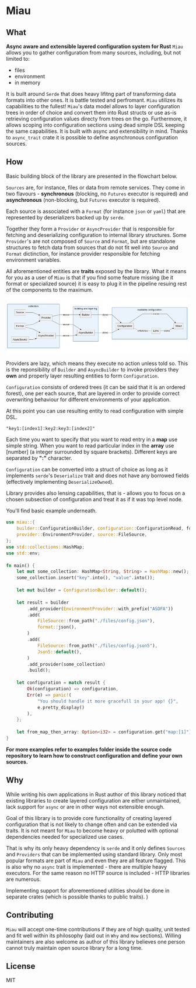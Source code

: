 # Miau
## What

**Async aware and extensible layered configuration system for Rust**
`Miau` allows you to gather configuration from many sources, including, but not limited to:
* files
* environment
* in memory

It is built around `Serde` that does heavy lifitng part of transforming data formats into other ones. It is battle tested and perfromant.
`Miau` utilizes its capabilities to the fullest!
`Miau`'s data model allows to layer configuration trees in order of choice and convert them into Rust structs
or use as-is retrieving configuration values directy from trees on the go.
Furthermore, it allows scoping into configuration sections using dead simple DSL keeping the same capabilities.
It is built with async and extensibility in mind. Thanks to `async_trait` crate it is possible to define asynchronous configuration sources.

## How

Basic building block of the library are presented in the flowchart below.

`Sources` are, for instance, files or data from remote services. They come in two flavours - **synchronous** (blocking, no `Futures` executor is required) and **asynchronous** (non-blocking, but `Futures` executor is required).

Each source is associated with a `Format` (for instance `json` or `yaml`) that are represented by deserializers backed up by `serde`.

Together they form a `Provider` or `AsyncProvider` that is responsible for fetching and deserializing configuration to internal library structures. Some `Provider`'s are not composed of `Source` and `Format`, but are standalone structures to fetch data from sources that do not fit well into `Source` and `Format` dictinction, for instance provider responsible for fetching environment variables.

All aforementioned entities are **traits** exposed by the library. What it means for you as a user of `Miau` is that if you find some feature missing (be it format or specialized source) it is easy to plug it in the pipeline resuing rest of the components to the maximum.

![flow of data](./assets/basicflow.png)

Providers are lazy, which means they execute no action unless told so. This is the reponsibility of `Builder` and `AsyncBuilder` to invoke providers they **own** and properly layer resulting entities to form `Configuration`.

`Configuration` consists of ordered trees (it can be said that it is an ordered forest), one per each source, that are layered in order to provide correct overwriting behaviour for different environments of your application.

At this point you can use resulting entity to read configuration with simple DSL.

```
"key1:[index1]:key2:key3:[index2]"
```

Each time you want to specify that you want to read entry in a **map** use simple string. When you want to read particular index in the **array** use [number] (a integer surrounded by square brackets). Different keys are separated by **":"** character.

`Configuration` can be converted into a struct of choice as long as it implements `serde`'s `Deserialize` trait and does not have any borrowed fields (effectively implementing `DeserializeOwned`).

Library provides also lensing capabilities, that is - allows you to focus on a chosen subsection of configuration and treat it as if it was top level node.

You'll find basic example underneath.

```rust
use miau::{
    builder::ConfigurationBuilder, configuration::ConfigurationRead, format, format::Json5,
    provider::EnvironmentProvider, source::FileSource,
};
use std::collections::HashMap;
use std::env;

fn main() {
    let mut some_collection: HashMap<String, String> = HashMap::new();
    some_collection.insert("key".into(), "value".into());

    let mut builder = ConfigurationBuilder::default();

    let result = builder
        .add_provider(EnvironmentProvider::with_prefix("ASDFA")) 
        .add(
            FileSource::from_path("./files/config.json"), 
            format::json(),
        )
        .add(
            FileSource::from_path("./files/config.json5"),
            Json5::default(), 
        )
        .add_provider(some_collection)
        .build();

    let configuration = match result {
        Ok(configuration) => configuration,
        Err(e) => panic!(
            "You should handle it more gracefull in your app! {}",
            e.pretty_display()
        ),
    };

    let from_map_then_array: Option<i32> = configuration.get("map:[1]");
}
```


**For more examples refer to examples folder inside the source code repository to learn how to construct configuration and define your own sources.**

## Why

While writing his own applications in Rust author of this library noticed that existing libraries to create layered configuration are either unmaintained, lack support for `async` or are in other ways not extensible enough.

Goal of this library is to provide core functionality of creating layered configuration that is not likely to change often and can be extended via traits. It is not meant for `Miau` to become heavy or polutted with optional dependencies needed for specialized use cases.

That is why its only heavy dependency is `serde` and it only defines `Sources` and `Providers` that can be implemented using standard library. Only most popular formats are part of `Miau` and even they are all feature flagged. This is also why no `async` trait is implemented - there are multiple heavy executors. For the same reason no HTTP source is included - HTTP libraries are numerous.

Implementing support for aforementioned utilities should be done in separate crates (which is possible thanks to public traits).
)

## Contributing

`Miau` will accept one-time contributions if they are of high quality, unit tested and fit well within its philosophy (laid out in `Why` and `How` sections). Willing maintainers are also welcome as author of this library believes one person cannot truly maintain open source library for a long time.

## License

MIT